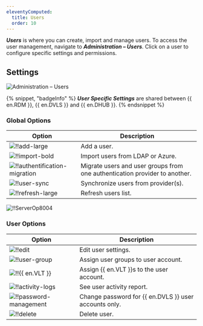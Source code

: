 ```yaml
---
eleventyComputed:
  title: Users
  order: 10
---
```

***Users*** is where you can create, import and manage users. To access the user management, navigate to ***Administration – Users***. Click on a user to configure specific settings and permissions.

## Settings
![Administration – Users](https://cdnweb.devolutions.net/docs/docs_en_server_ServerOp6082.png)

{% snippet, "badgeInfo" %}
***User Specific Settings*** are shared between {{ en.RDM }}, {{ en.DVLS }} and {{ en.DHUB }}.
{% endsnippet %}

### Global Options

| Option                                                                                 | Description                         |
|----------------------------------------------------------------------------------------|-------------------------------------|
| ![!!add-large](https://cdnweb.devolutions.net/docs/docs_common_add-large.png)         | Add a user.                         |
| ![!!import-bold](https://cdnweb.devolutions.net/docs/docs_common_import-bold.png)     | Import users from LDAP or Azure.    |
| ![!!authentification-migration](https://cdnweb.devolutions.net/docs/docs_common_authentification-migration.png) | Migrate users and user groups from one authentication provider to another. |
| ![!!user-sync](https://cdnweb.devolutions.net/docs/docs_common_user-sync.png)         | Synchronize users from provider(s). |
| ![!!refresh-large](https://cdnweb.devolutions.net/docs/docs_common_refresh-large.png) | Refresh users list.                 |

![!!ServerOp8004](https://cdnweb.devolutions.net/docs/docs_en_hub_Hub6063.png)

### User Options

| Option                                                                                             | Description                                           |
|----------------------------------------------------------------------------------------------------|-------------------------------------------------------|
| ![!!edit](https://cdnweb.devolutions.net/docs/docs_common_edit.png)                               | Edit user settings.                                   |
| ![!!user-group](https://cdnweb.devolutions.net/docs/docs_common_user-group.png)                   | Assign user groups to user account.                   |
| ![!!{{ en.VLT }}](https://cdnweb.devolutions.net/docs/docs_common_vault.png)                      | Assign {{ en.VLT }}s to the user account.             |
| ![!!activity-logs](https://cdnweb.devolutions.net/docs/docs_common_activity-logs.png)             | See user activity report.                             |
| ![!!password-management](https://cdnweb.devolutions.net/docs/docs_common_password-management.png) | Change password for {{ en.DVLS }} user accounts only. |
| ![!!delete](https://cdnweb.devolutions.net/docs/docs_common_delete.png)                           | Delete user.                                          |
